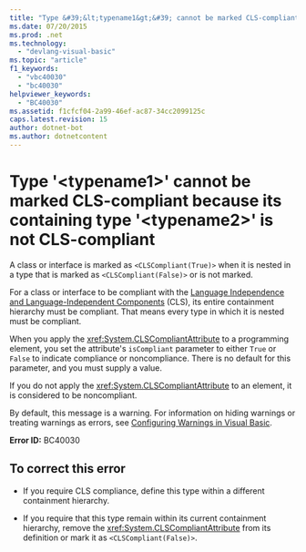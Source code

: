 ```yaml
---
title: "Type &#39;&lt;typename1&gt;&#39; cannot be marked CLS-compliant because its containing type &#39;&lt;typename2&gt;&#39; is not CLS-compliant"
ms.date: 07/20/2015
ms.prod: .net
ms.technology: 
  - "devlang-visual-basic"
ms.topic: "article"
f1_keywords: 
  - "vbc40030"
  - "bc40030"
helpviewer_keywords: 
  - "BC40030"
ms.assetid: f1cfcf04-2a99-46ef-ac87-34cc2099125c
caps.latest.revision: 15
author: dotnet-bot
ms.author: dotnetcontent
---
```

# Type &#39;&lt;typename1&gt;&#39; cannot be marked CLS-compliant because its containing type &#39;&lt;typename2&gt;&#39; is not CLS-compliant
A class or interface is marked as `<CLSCompliant(True)>` when it is nested in a type that is marked as `<CLSCompliant(False)>` or is not marked.  
  
 For a class or interface to be compliant with the [Language Independence and Language-Independent Components](../../standard/language-independence-and-language-independent-components.md) (CLS), its entire containment hierarchy must be compliant. That means every type in which it is nested must be compliant.  
  
 When you apply the <xref:System.CLSCompliantAttribute> to a programming element, you set the attribute's `isCompliant` parameter to either `True` or `False` to indicate compliance or noncompliance. There is no default for this parameter, and you must supply a value.  
  
 If you do not apply the <xref:System.CLSCompliantAttribute> to an element, it is considered to be noncompliant.  
  
 By default, this message is a warning. For information on hiding warnings or treating warnings as errors, see [Configuring Warnings in Visual Basic](/visualstudio/ide/configuring-warnings-in-visual-basic).  
  
 **Error ID:** BC40030  
  
## To correct this error  
  
-   If you require CLS compliance, define this type within a different containment hierarchy.  
  
-   If you require that this type remain within its current containment hierarchy, remove the <xref:System.CLSCompliantAttribute> from its definition or mark it as `<CLSCompliant(False)>`.